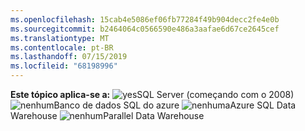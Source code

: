 ```yaml
---
ms.openlocfilehash: 15cab4e5086ef06fb77284f49b904decc2fe4e0b
ms.sourcegitcommit: b2464064c0566590e486a3aafae6d67ce2645cef
ms.translationtype: MT
ms.contentlocale: pt-BR
ms.lasthandoff: 07/15/2019
ms.locfileid: "68198996"
---
```

**Este tópico aplica-se a:** ![yes](media/yes.png "Sim")SQL Server \(começando com o 2008\) ![nenhum](media/no.png "nenhum")Banco de dados SQL do azure ![nenhuma](media/no.png "nenhuma")Azure SQL Data Warehouse ![nenhum](media/no.png "nenhum")Parallel Data Warehouse
